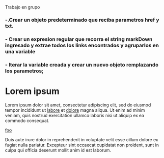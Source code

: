 Trabajo en grupo 

 ###  -.Crear un objeto predeterminado  que reciba parametros href y txt.

 ###  - Crear un expresion regular que recorra el string markDown ingresado y  extrae todos los links encontrados y agruparlos en una variable

  ###  - Iterar la variable  creada y crear un nuevo objeto remplazando los parametros;
  

 



# Lorem ipsum

Lorem ipsum dolor sit amet, consectetur adipiscing elit, sed do eiusmod tempor
incididunt ut [labore](https://en.wiktionary.org/wiki/labore) et
[dolore](https://en.wiktionary.org/wiki/dolore) magna aliqua. Ut enim ad minim
veniam, quis nostrud exercitation ullamco laboris nisi ut aliquip ex ea commodo
consequat.

[foo](http://foo.com)

Duis aute irure dolor in reprehenderit in voluptate velit esse cillum dolore eu
fugiat nulla pariatur. Excepteur sint occaecat cupidatat non proident, sunt in
culpa qui officia deserunt mollit anim id est laborum.